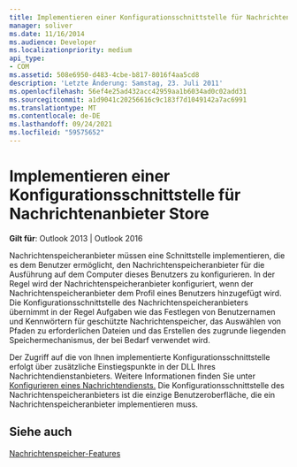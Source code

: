 ```yaml
---
title: Implementieren einer Konfigurationsschnittstelle für Nachrichtenanbieter Store
manager: soliver
ms.date: 11/16/2014
ms.audience: Developer
ms.localizationpriority: medium
api_type:
- COM
ms.assetid: 508e6950-d483-4cbe-b817-8016f4aa5cd8
description: 'Letzte Änderung: Samstag, 23. Juli 2011'
ms.openlocfilehash: 56ef4e25ad432acc42959aa1b6034ad0c02add31
ms.sourcegitcommit: a1d9041c20256616c9c183f7d1049142a7ac6991
ms.translationtype: MT
ms.contentlocale: de-DE
ms.lasthandoff: 09/24/2021
ms.locfileid: "59575652"
---
```

# <a name="implementing-a-configuration-interface-for-message-store-providers"></a>Implementieren einer Konfigurationsschnittstelle für Nachrichtenanbieter Store

  
  
**Gilt für**: Outlook 2013 | Outlook 2016 
  
Nachrichtenspeicheranbieter müssen eine Schnittstelle implementieren, die es dem Benutzer ermöglicht, den Nachrichtenspeicheranbieter für die Ausführung auf dem Computer dieses Benutzers zu konfigurieren. In der Regel wird der Nachrichtenspeicheranbieter konfiguriert, wenn der Nachrichtenspeicheranbieter dem Profil eines Benutzers hinzugefügt wird. Die Konfigurationsschnittstelle des Nachrichtenspeicheranbieters übernimmt in der Regel Aufgaben wie das Festlegen von Benutzernamen und Kennwörtern für geschützte Nachrichtenspeicher, das Auswählen von Pfaden zu erforderlichen Dateien und das Erstellen des zugrunde liegenden Speichermechanismus, der bei Bedarf verwendet wird.
  
Der Zugriff auf die von Ihnen implementierte Konfigurationsschnittstelle erfolgt über zusätzliche Einstiegspunkte in der DLL Ihres Nachrichtendienstanbieters. Weitere Informationen finden Sie unter [Konfigurieren eines Nachrichtendiensts.](configuring-a-message-service.md) Die Konfigurationsschnittstelle des Nachrichtenspeicheranbieters ist die einzige Benutzeroberfläche, die ein Nachrichtenspeicheranbieter implementieren muss.
  
## <a name="see-also"></a>Siehe auch



[Nachrichtenspeicher-Features](message-store-features.md)

